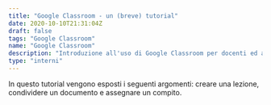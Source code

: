 ```yaml
---
title: "Google Classroom - un (breve) tutorial"
date: 2020-10-10T21:31:04Z
draft: false
tags: "Google Classroom"
name: "Google Classroom"
description: "Introduzione all'uso di Google Classroom per docenti ed alunni."
type: "interni"
---
```


In questo tutorial vengono esposti i seguenti argomenti: creare una lezione, condividere un documento e assegnare un compito.